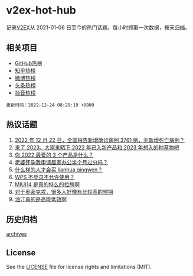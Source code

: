 # v2ex-hot-hub

 记录[V2EX](https://www.v2ex.com/)从 2021-01-06 日至今的热门话题。每小时抓取一次数据，按天[归档](archives)。
 
 ## 相关项目

- [GitHub热榜](https://github.com/snaildev/github-hot-hub)
- [知乎热榜](https://github.com/snaildev/zhihu-hot-hub)
- [微博热榜](https://github.com/snaildev/weibo-hot-hub)
- [头条热榜](https://github.com/snaildev/toutiao-hot-hub)
- [抖音热榜](https://github.com/snaildev/douyin-hot-hub)


 `更新时间：2022-12-24 08:29:19 +0800`

## 热议话题

1. [2022 年 12 月 22 日，全国报告新增确诊病例 3761 例，无新增死亡病例？](https://www.v2ex.com/t/904290)
1. [来了 2023，大家来晒下 2022 年已入新产品和 2023 年想入的种草物吧](https://www.v2ex.com/t/904249)
1. [你 2022 最爱的 3 个产品是什么？](https://www.v2ex.com/t/904256)
1. [老婆怀孕我申请居家办公半个月过分吗？](https://www.v2ex.com/t/904239)
1. [什么样的人才会买 lianhua qingwen？](https://www.v2ex.com/t/904257)
1. [WPS 不登录不允许使用？](https://www.v2ex.com/t/904314)
1. [MIUI14 是真的特么的拉胯啊](https://www.v2ex.com/t/904289)
1. [对于奥密克戎，很多人好像有比较高的预期](https://www.v2ex.com/t/904296)
1. [油汀真的是高能低效啊](https://www.v2ex.com/t/904367)

## 历史归档

[archives](archives)

## License

See the [LICENSE](LICENSE) file for license rights and limitations (MIT).
